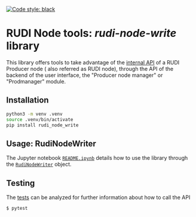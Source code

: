 [![Code style: black](https://img.shields.io/badge/code%20style-black-000000.svg)](https://github.com/psf/black)

# RUDI Node tools: _rudi-node-write_ library

This library offers tools to take advantage of
the [internal API](https://app.swaggerhub.com/apis/OlivierMartineau/RudiProducer-InternalAPI) of a RUDI Producer node (
also
referred as RUDI node), through the API of the backend of the user interface, the "Producer node manager" or "Prodmanager" module.

## Installation

```bash
python3 -m venv .venv
source .venv/bin/activate
pip install rudi_node_write
```

## Usage: RudiNodeWriter

The Jupyter notebook [`README.ipynb`](https://github.com/OlivierMartineau/rudi-node-write/blob/release/README.ipynb) details how to use the library through the [`RudiNodeWriter`](https://github.com/OlivierMartineau/rudi-node-write/blob/release/src/rudi_node_write/rudi_node_writer.py) object.

## Testing

The [tests](https://github.com/OlivierMartineau/rudi-node-write/tree/release/tests) can be analyzed for further
information about how to call the API

```bash
$ pytest
```
